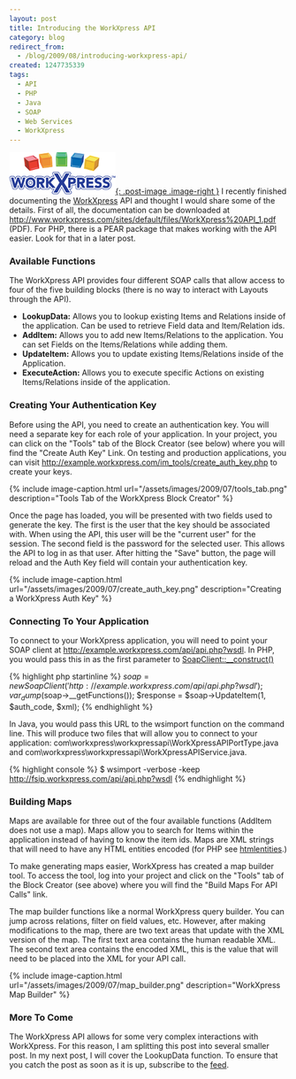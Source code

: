 ```yaml
---
layout: post
title: Introducing the WorkXpress API
category: blog
redirect_from:
  - /blog/2009/08/introducing-workxpress-api/
created: 1247735339
tags:
  - API
  - PHP
  - Java
  - SOAP
  - Web Services
  - WorkXpress
---
```

[![WorkXpress](/assets/images/workxpress-logo.png){: .post-image .image-right }](http://www.workxpress.com)
I recently finished documenting the [WorkXpress](http://www.workxpress.com) API
and thought I would share some of the details. First of all, the documentation
can be downloaded at
<http://www.workxpress.com/sites/default/files/WorkXpress%20API_1.pdf> (PDF).
For PHP, there is a PEAR package that makes working with the API easier. Look
for that in a later post.

<!--more-->

### Available Functions
The WorkXpress API provides four different SOAP calls that allow access to four
of the five building blocks (there is no way to interact with Layouts through
the API).

* **LookupData:** Allows you to lookup existing Items and Relations inside of
the application. Can be used to retrieve Field data and Item/Relation ids.
* **AddItem:** Allows you to add new Items/Relations to the application. You can set
Fields on the Items/Relations while adding them.
* **UpdateItem:** Allows you to update existing Items/Relations inside of the
Application.
* **ExecuteAction:** Allows you to execute specific Actions on existing
Items/Relations inside of the application.

### Creating Your Authentication Key
Before using the API, you need to create an authentication key. You will need a
separate key for each role of your application. In your project, you can click
on the "Tools" tab of the Block Creator (see below) where you will find the
"Create Auth Key" Link. On testing and production applications, you can visit
http://example.workxpress.com/im_tools/create_auth_key.php to create your keys.

{% include image-caption.html url="/assets/images/2009/07/tools_tab.png" description="Tools Tab of the WorkXpress Block Creator" %}

Once the page has loaded, you will be presented with two fields used to generate
the key. The first is the user that the key should be associated with. When
using the API, this user will be the "current user" for the session. The second
field is the password for the selected user. This allows the API to log in as
that user. After hitting the "Save" button, the page will reload and the Auth
Key field will contain your authentication key.

{% include image-caption.html url="/assets/images/2009/07/create_auth_key.png" description="Creating a WorkXpress Auth Key" %}

### Connecting To Your Application
To connect to your WorkXpress application, you will need to point your SOAP
client at http://example.workxpress.com/api/api.php?wsdl. In PHP, you would pass
this in as the first parameter to
[SoapClient::__construct()](http://us.php.net/manual/en/soapclient.soapclient.php)

{% highlight php startinline %}
$soap = new SoapClient('http://example.workxpress.com/api/api.php?wsdl');
var_dump($soap->__getFunctions());
$response = $soap->UpdateItem(1, $auth_code, $xml);
{% endhighlight %}

In Java, you would pass this URL to the wsimport function on the command line.
This will produce two files that will allow you to connect to your application:
com\workxpress\workxpressapi\WorkXpressAPIPortType.java and
com\workxpress\workxpressapi\WorkXpressAPIService.java.

{% highlight console %}
$ wsimport -verbose -keep http://fsip.workxpress.com/api/api.php?wsdl
{% endhighlight %}

### Building Maps
Maps are available for three out of the four available functions (AddItem does
not use a map). Maps allow you to search for Items within the application
instead of having to know the item ids. Maps are XML strings that will need to
have any HTML entities encoded (for PHP see
[htmlentities](http://us.php.net/manual/en/function.htmlentities.php).)

To make generating maps easier, WorkXpress has created a map builder tool.
To access the tool, log into your project and click on the "Tools" tab of the
Block Creator (see above) where you will find the "Build Maps For API Calls"
link.

The map builder functions like a normal WorkXpress query builder. You can jump
across relations, filter on field values, etc. However, after making
modifications to the map, there are two text areas that update with the XML
version of the map. The first text area contains the human readable XML. The
second text area contains the encoded XML, this is the value that will need to
be placed into the XML for your API call.

{% include image-caption.html url="/assets/images/2009/07/map_builder.png" description="WorkXpress Map Builder" %}

### More To Come
The WorkXpress API allows for some very complex interactions with WorkXpress.
For this reason, I am splitting this post into several smaller post. In my next
post, I will cover the LookupData function. To ensure that you catch the post as
soon as it is up, subscribe to the [feed](/blog/feed).
